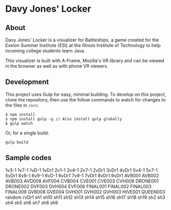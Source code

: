 # Davy Jones' Locker

## About

Davy Jones' Locker is a visualizer for Battleships, a game created for the Exelon Summer Institute (ESI) at the Illinois Institute of Technology to help incoming college students learn Java.

This visualizer is built with A-Frame, Mozilla's VR library and can be viewed in the browser as well as with phone VR viewers.

## Development

This project uses Gulp for easy, minimal building. To develop on this project, clone the repository, then use the follow commands to watch for changes to the files in `/src`:

```
$ npm install
$ npm install gulp -g // Also install gulp globally
$ gulp watch
```

Or, for a single build:

```
gulp build
```

## Sample codes
1v3-1
1v7-1
1vD-1
1vDr1
2v1-1
2v4-1
2v7-1
2vDr1
3vDr1
4vDr1
5v4-1
5v7-1
5vDr1
6v8-1
6v9-1
6vD-1
6vDr1
7v9-1
7vDr1
8vDr1
9vDr1
AVB001
AVB002
AVB003
AVD008
AVF004
CVB004
CVE001
CVE003
CVH008
DRONE001
DRONE002
DVF003
DVH004
EVF008
FINAL001
FINAL002
FINAL003
FINAL009
GVB008
GVE004
GVH001
GVH002
GVH003
HIVE001
QUEEN003
random
rvDr1
sh1
sh10
sh11
sh12
sh13
sh14
sh15
sh16
sh17
sh18
sh19
sh2
sh3
sh4
sh5
sh6
sh7
sh8
sh9
